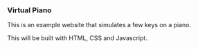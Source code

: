 ### Virtual Piano
This is an example website that simulates a few
keys on a piano.

This will be built with HTML, CSS and Javascript.